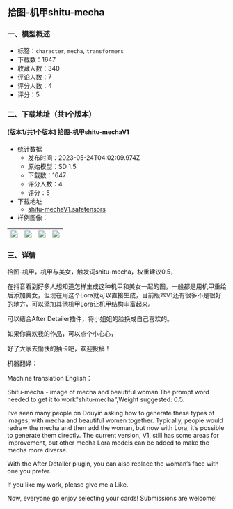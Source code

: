 ## 拾图-机甲shitu-mecha
### 一、模型概述

- 标签：`character`, `mecha`, `transformers`
- 下载数：1647
- 收藏人数：340
- 评论人数：7
- 评分人数：4
- 评分：5

### 二、下载地址（共1个版本）

#### [版本1/共1个版本] 拾图-机甲shitu-mechaV1

- 统计数据
  - 发布时间：2023-05-24T04:02:09.974Z
  - 原始模型：SD 1.5
  - 下载数：1647
  - 评分人数：4
  - 评分：5
- 下载地址
  - [shitu-mechaV1.safetensors](https://civitai.com/api/download/models/79440)
- 样例图像：

| <img src="https://image.civitai.com/xG1nkqKTMzGDvpLrqFT7WA/139df9f6-11db-402f-8d87-945c8f98368d/width=450/891438.jpeg" /> | <img src="https://image.civitai.com/xG1nkqKTMzGDvpLrqFT7WA/3563dfd2-89d8-46f5-9461-f2e20e48f5d3/width=450/893137.jpeg" /> | <img src="https://image.civitai.com/xG1nkqKTMzGDvpLrqFT7WA/d09329ec-6680-458a-9c97-752b99fc5448/width=450/891454.jpeg" /> | <img src="https://image.civitai.com/xG1nkqKTMzGDvpLrqFT7WA/a7bc02e1-6c4c-4fd4-88cb-91edf96f6384/width=450/893140.jpeg" /> |
| ---- | ---- | ---- | ---- |


### 三、详情
<p>拾图-机甲，机甲与美女，触发词shitu-mecha，权重建议0.5，</p><p>在抖音看到好多人想知道怎样生成这种机甲和美女一起的图，一般都是用机甲重绘后添加美女，但现在用这个Lora就可以直接生成，目前版本V1还有很多不是很好的地方，可以添加其他机甲Lora让机甲结构丰富起来。</p><p>可以结合After Detailer插件，将小姐姐的脸换成自己喜欢的。</p><p>如果你喜欢我的作品，可以点个小心心，</p><p>好了大家去愉快的抽卡吧，欢迎投稿！</p><p>机器翻译：</p><p>Machine translation English：</p><p>Shitu-mecha - image of mecha and beautiful woman.The prompt word needed to get it to work"shitu-mecha",Weight suggested: 0.5.</p><p>I’ve seen many people on Douyin asking how to generate these types of images, with mecha and beautiful women together. Typically, people would redraw the mecha and then add the woman, but now with Lora, it’s possible to generate them directly. The current version, V1, still has some areas for improvement, but other mecha Lora models can be added to make the mecha more diverse.</p><p>With the After Detailer plugin, you can also replace the woman’s face with one you prefer.</p><p>If you like my work, please give me a Like.</p><p>Now, everyone go enjoy selecting your cards! Submissions are welcome!</p>
